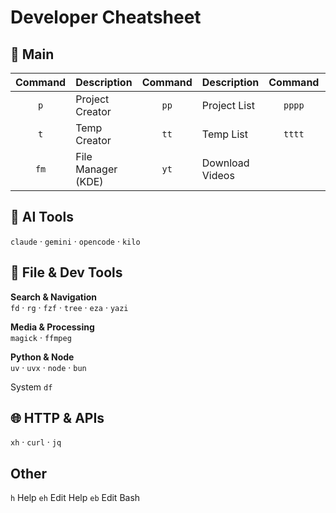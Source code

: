 # Developer Cheatsheet

## 🚀 Main

| Command | Description | Command | Description | Command | Description |
|:-------:|-------------|:-------:|-------------|:-------:|-------------|
| `p` | Project Creator | `pp` | Project List | `pppp` | Delete Projects |
| `t` | Temp Creator | `tt` | Temp List | `tttt` | Delete Temp |
| `fm` | File Manager (KDE) | `yt` | Download Videos | | |

## 🤖 AI Tools

`claude` · `gemini` · `opencode` · `kilo`

## 📁 File & Dev Tools

**Search & Navigation**  
`fd` · `rg` · `fzf` · `tree` · `eza` · `yazi`

**Media & Processing**  
`magick` · `ffmpeg`

**Python & Node**  
`uv` · `uvx` · `node` · `bun`

System
`df`

## 🌐 HTTP & APIs

`xh` · `curl` · `jq`

## Other

`h` Help `eh` Edit Help `eb` Edit Bash

